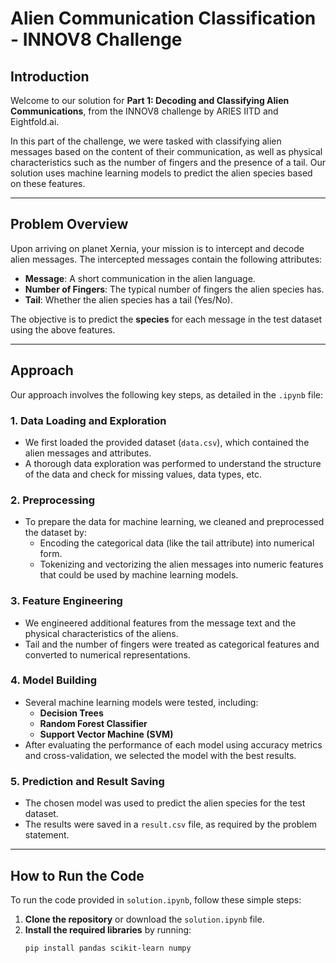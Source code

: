 # Alien Communication Classification - INNOV8 Challenge

## Introduction

Welcome to our solution for **Part 1: Decoding and Classifying Alien Communications**, from the INNOV8 challenge by ARIES IITD and Eightfold.ai.

In this part of the challenge, we were tasked with classifying alien messages based on the content of their communication, as well as physical characteristics such as the number of fingers and the presence of a tail. Our solution uses machine learning models to predict the alien species based on these features.

---

## Problem Overview

Upon arriving on planet Xernia, your mission is to intercept and decode alien messages. The intercepted messages contain the following attributes:

- **Message**: A short communication in the alien language.
- **Number of Fingers**: The typical number of fingers the alien species has.
- **Tail**: Whether the alien species has a tail (Yes/No).

The objective is to predict the **species** for each message in the test dataset using the above features.

---

## Approach

Our approach involves the following key steps, as detailed in the `.ipynb` file:

### 1. **Data Loading and Exploration**
   - We first loaded the provided dataset (`data.csv`), which contained the alien messages and attributes.
   - A thorough data exploration was performed to understand the structure of the data and check for missing values, data types, etc.

### 2. **Preprocessing**
   - To prepare the data for machine learning, we cleaned and preprocessed the dataset by:
     - Encoding the categorical data (like the tail attribute) into numerical form.
     - Tokenizing and vectorizing the alien messages into numeric features that could be used by machine learning models.

### 3. **Feature Engineering**
   - We engineered additional features from the message text and the physical characteristics of the aliens.
   - Tail and the number of fingers were treated as categorical features and converted to numerical representations.
   
### 4. **Model Building**
   - Several machine learning models were tested, including:
     - **Decision Trees**
     - **Random Forest Classifier**
     - **Support Vector Machine (SVM)**
   - After evaluating the performance of each model using accuracy metrics and cross-validation, we selected the model with the best results.

### 5. **Prediction and Result Saving**
   - The chosen model was used to predict the alien species for the test dataset.
   - The results were saved in a `result.csv` file, as required by the problem statement.

---

## How to Run the Code

To run the code provided in `solution.ipynb`, follow these simple steps:

1. **Clone the repository** or download the `solution.ipynb` file.
2. **Install the required libraries** by running:
   ```bash
   pip install pandas scikit-learn numpy

